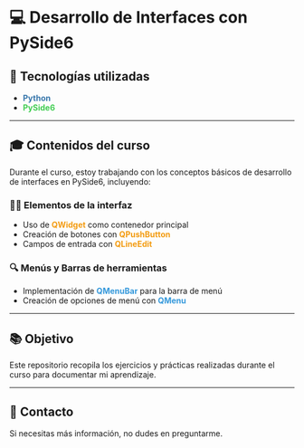 # 💻 Desarrollo de Interfaces con PySide6 

## 🔧 Tecnologías utilizadas

- <span style="color:#3776ab; font-weight:bold;">Python</span>
- <span style="color:#41cd52; font-weight:bold;">PySide6</span>

---

## 🎓 Contenidos del curso

Durante el curso, estoy trabajando con los conceptos básicos de desarrollo de interfaces en PySide6, incluyendo:

### 👨‍💻 Elementos de la interfaz
- Uso de <span style="color:#f39c12; font-weight:bold;">QWidget</span> como contenedor principal
- Creación de botones con <span style="color:#f39c12; font-weight:bold;">QPushButton</span>
- Campos de entrada con <span style="color:#f39c12; font-weight:bold;">QLineEdit</span>

### 🔍 Menús y Barras de herramientas
- Implementación de <span style="color:#3498db; font-weight:bold;">QMenuBar</span> para la barra de menú
- Creación de opciones de menú con <span style="color:#3498db; font-weight:bold;">QMenu</span>

---

## 📚 Objetivo
Este repositorio recopila los ejercicios y prácticas realizadas durante el curso para documentar mi aprendizaje.

---

## 👋 Contacto
Si necesitas más información, no dudes en preguntarme.

